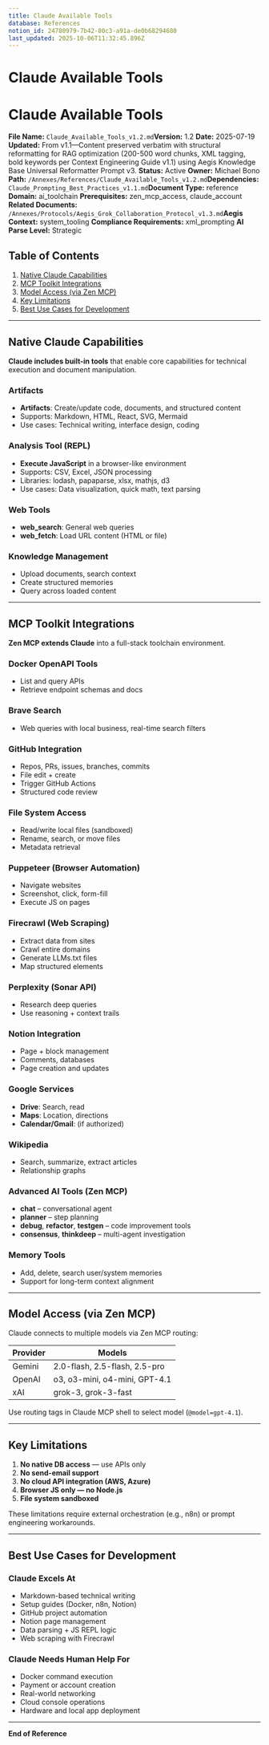```yaml
---
title: Claude Available Tools
database: References
notion_id: 24780979-7b42-80c3-a91a-de0b68294680
last_updated: 2025-10-06T11:32:45.896Z
---
```


# Claude Available Tools


# Claude Available Tools


**File Name:** `Claude_Available_Tools_v1.2.md`**Version:** 1.2
**Date:** 2025-07-19
**Updated:** From v1.1—Content preserved verbatim with structural reformatting for RAG optimization (200-500 word chunks, XML tagging, bold keywords per Context Engineering Guide v1.1) using Aegis Knowledge Base Universal Reformatter Prompt v3.
**Status:** Active
**Owner:** Michael Bono
**Path:** `/Annexes/References/Claude_Available_Tools_v1.2.md`**Dependencies:** `Claude_Prompting_Best_Practices_v1.1.md`**Document Type:** reference
**Domain:** ai\_toolchain
**Prerequisites:** zen\_mcp\_access, claude\_account
**Related Documents:** `/Annexes/Protocols/Aegis_Grok_Collaboration_Protocol_v1.3.md`**Aegis Context:** system\_tooling
**Compliance Requirements:** xml\_prompting
**AI Parse Level:** Strategic


## Table of Contents

1. [Native Claude Capabilities](https://www.notion.so/238809797b42800ea6e4c1bd26f0188c?v=238809797b4280ac969e000c00cadd67&p=247809797b4280c3a91ade0b68294680&pm=s#native-claude-capabilities)
2. [MCP Toolkit Integrations](https://www.notion.so/238809797b42800ea6e4c1bd26f0188c?v=238809797b4280ac969e000c00cadd67&p=247809797b4280c3a91ade0b68294680&pm=s#mcp-toolkit-integrations)
3. [Model Access (via Zen MCP)](https://www.notion.so/238809797b42800ea6e4c1bd26f0188c?v=238809797b4280ac969e000c00cadd67&p=247809797b4280c3a91ade0b68294680&pm=s#model-access-via-zen-mcp)
4. [Key Limitations](https://www.notion.so/238809797b42800ea6e4c1bd26f0188c?v=238809797b4280ac969e000c00cadd67&p=247809797b4280c3a91ade0b68294680&pm=s#key-limitations)
5. [Best Use Cases for Development](https://www.notion.so/238809797b42800ea6e4c1bd26f0188c?v=238809797b4280ac969e000c00cadd67&p=247809797b4280c3a91ade0b68294680&pm=s#best-use-cases-for-development)

---


## Native Claude Capabilities


**Claude includes built-in tools** that enable core capabilities for technical execution and document manipulation.


### Artifacts

- **Artifacts**: Create/update code, documents, and structured content
- Supports: Markdown, HTML, React, SVG, Mermaid
- Use cases: Technical writing, interface design, coding

### Analysis Tool (REPL)

- **Execute JavaScript** in a browser-like environment
- Supports: CSV, Excel, JSON processing
- Libraries: lodash, papaparse, xlsx, mathjs, d3
- Use cases: Data visualization, quick math, text parsing

### Web Tools

- **web\_search**: General web queries
- **web\_fetch**: Load URL content (HTML or file)

### Knowledge Management

- Upload documents, search context
- Create structured memories
- Query across loaded content

---


## MCP Toolkit Integrations


**Zen MCP extends Claude** into a full-stack toolchain environment.


### Docker OpenAPI Tools

- List and query APIs
- Retrieve endpoint schemas and docs

### Brave Search

- Web queries with local business, real-time search filters

### GitHub Integration

- Repos, PRs, issues, branches, commits
- File edit + create
- Trigger GitHub Actions
- Structured code review

### File System Access

- Read/write local files (sandboxed)
- Rename, search, or move files
- Metadata retrieval

### Puppeteer (Browser Automation)

- Navigate websites
- Screenshot, click, form-fill
- Execute JS on pages

### Firecrawl (Web Scraping)

- Extract data from sites
- Crawl entire domains
- Generate LLMs.txt files
- Map structured elements

### Perplexity (Sonar API)

- Research deep queries
- Use reasoning + context trails

### Notion Integration

- Page + block management
- Comments, databases
- Page creation and updates

### Google Services

- **Drive**: Search, read
- **Maps**: Location, directions
- **Calendar/Gmail**: (if authorized)

### Wikipedia

- Search, summarize, extract articles
- Relationship graphs

### Advanced AI Tools (Zen MCP)

- **chat** – conversational agent
- **planner** – step planning
- **debug**, **refactor**, **testgen** – code improvement tools
- **consensus**, **thinkdeep** – multi-agent investigation

### Memory Tools

- Add, delete, search user/system memories
- Support for long-term context alignment

---


## Model Access (via Zen MCP)


<answer>


Claude connects to multiple models via Zen MCP routing:


</answer>


| Provider | Models                        |
| -------- | ----------------------------- |
| Gemini   | 2.0-flash, 2.5-flash, 2.5-pro |
| OpenAI   | o3, o3-mini, o4-mini, GPT-4.1 |
| xAI      | grok-3, grok-3-fast           |


<important>


Use routing tags in Claude MCP shell to select model (`@model=gpt-4.1`).


</important>


---


## Key Limitations

1. **No native DB access** — use APIs only
2. **No send-email support**
3. **No cloud API integration (AWS, Azure)**
4. **Browser JS only — no Node.js**
5. **File system sandboxed**

<thinking>


These limitations require external orchestration (e.g., n8n) or prompt engineering workarounds.


</thinking>


---


## Best Use Cases for Development


### Claude Excels At

- Markdown-based technical writing
- Setup guides (Docker, n8n, Notion)
- GitHub project automation
- Notion page management
- Data parsing + JS REPL logic
- Web scraping with Firecrawl

### Claude Needs Human Help For

- Docker command execution
- Payment or account creation
- Real-world networking
- Cloud console operations
- Hardware and local app deployment

---


**End of Reference**

